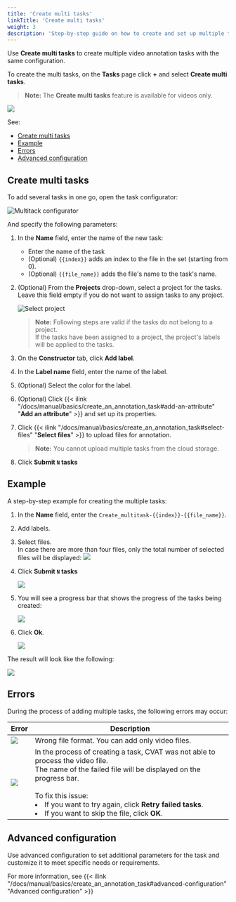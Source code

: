 ```yaml
---
title: 'Create multi tasks'
linkTitle: 'Create multi tasks'
weight: 3
description: 'Step-by-step guide on how to create and set up multiple tasks'
---
```


Use **Create multi tasks** to create multiple video annotation tasks with the same configuration.

To create the multi tasks, on the **Tasks** page click **+** and
select **Create multi tasks**.

> **Note:** The **Сreate multi tasks** feature is available for videos only.

![](/images/create_multi_tasks_1.png)

See:

- [Create multi tasks](#create-multi-tasks)
- [Example](#example)
- [Errors](#errors)
- [Advanced configuration](#advanced-configuration)

## Create multi tasks

To add several tasks in one go, open the task configurator:

![Multitack configurator](/images/create_multi_tasks_2.png)

And specify the following parameters:

1. In the **Name** field, enter the name of the new task:

   - Enter the name of the task
   - (Optional) `{{index}}` adds an index to the file in the set (starting from 0).
   - (Optional) `{{file_name}}` adds the file's name to the task's name.

2. (Optional) From the **Projects** drop-down, select a project for the tasks.
   <br>Leave this field empty if you do not want to assign tasks to any project.

   ![Select project](/images/select_project.png)

   > **Note:** Following steps are valid if the tasks do not belong to a project.
   > <br>If the tasks have been assigned to a project, the project's labels will be applied to the tasks.

3. On the **Constructor** tab, click **Add label**.
4. In the **Label name** field, enter the name of the label.
5. (Optional) Select the color for the label.
6. (Optional) Click
   {{< ilink "/docs/manual/basics/create_an_annotation_task#add-an-attribute" "**Add an attribute**" >}}
   and set up its properties.
7. Click {{< ilink "/docs/manual/basics/create_an_annotation_task#select-files" "**Select files**" >}}
   to upload files for annotation.
   > **Note:** You cannot upload multiple tasks from the cloud storage.
8. Click **Submit `N` tasks**

## Example

A step-by-step example for creating the multiple tasks:

1. In the **Name** field, enter the `Create_multitask-{{index}}-{{file_name}}`.
2. Add labels.
3. Select files. <br>In case there are more than four files,
   only the total number of selected files will be displayed:
   ![](/images/create_multi_tasks_3.png)
4. Click **Submit `N` tasks**

   ![](/images/create_multi_tasks_4.png)

5. You will see a progress bar that shows the progress of the tasks being created:

   ![](/images/create_multi_tasks_5.png)

6. Click **Ok**.

   ![](/images/create_multi_tasks_6.png)

The result will look like the following:

![](/images/create_multi_tasks_7.png)

## Errors

During the process of adding multiple tasks, the following errors may occur:

<!--lint disable maximum-line-length-->

| Error                     | Description                                                                                                                                                                                                                                                                                      |
| ------------------------- | ------------------------------------------------------------------------------------------------------------------------------------------------------------------------------------------------------------------------------------------------------------------------------------------------ |
| ![](/images/create_multi_tasks_8.png) | Wrong file format. You can add only video files.                                                                                                                                                                                                                                                 |
| ![](/images/create_multi_tasks_9.png) | In the process of creating a task, CVAT was not able to process the video file. <br>The name of the failed file will be displayed on the progress bar. <br><br> To fix this issue: <li> If you want to try again, click **Retry failed tasks**. <li> If you want to skip the file, click **OK**. |

<!--lint enable maximum-line-length-->

## Advanced configuration

Use advanced configuration to set additional parameters for the task
and customize it to meet specific needs or requirements.

For more information, see
{{< ilink "/docs/manual/basics/create_an_annotation_task#advanced-configuration" "Advanced configuration" >}}
